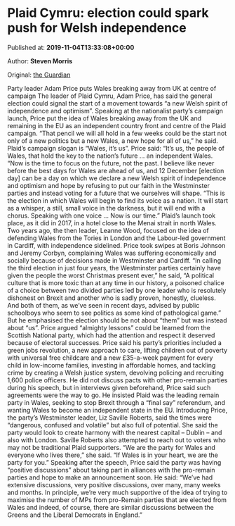 
# Plaid Cymru: election could spark push for Welsh independence

Published at: **2019-11-04T13:33:08+00:00**

Author: **Steven Morris**

Original: [the Guardian](https://www.theguardian.com/politics/2019/nov/04/plaid-cymru-election-could-spark-push-for-welsh-independence)

Party leader Adam Price puts Wales breaking away from UK at centre of campaign
The leader of Plaid Cymru, Adam Price, has said the general election could signal the start of a movement towards “a new Welsh spirit of independence and optimism”.
Speaking at the nationalist party’s campaign launch, Price put the idea of Wales breaking away from the UK and remaining in the EU as an independent country front and centre of the Plaid campaign.
“That pencil we will all hold in a few weeks could be the start not only of a new politics but a new Wales, a new hope for all of us,” he said.
Plaid’s campaign slogan is “Wales, it’s us”. Price said: “It’s us, the people of Wales, that hold the key to the nation’s future … an independent Wales.
“Now is the time to focus on the future, not the past. I believe like never before the best days for Wales are ahead of us, and 12 December [election day] can be a day on which we declare a new Welsh spirit of independence and optimism and hope by refusing to put our faith in the Westminster parties and instead voting for a future that we ourselves will shape.
“This is the election in which Wales will begin to find its voice as a nation. It will start as a whisper, a still, small voice in the darkness, but it will end with a chorus. Speaking with one voice … Now is our time.”
Plaid’s launch took place, as it did in 2017, in a hotel close to the Menai strait in north Wales. Two years ago, the then leader, Leanne Wood, focused on the idea of defending Wales from the Tories in London and the Labour-led government in Cardiff, with independence sidelined.
Price took swipes at Boris Johnson and Jeremy Corbyn, complaining Wales was suffering economically and socially because of decisions made in Westminster and Cardiff.
“In calling the third election in just four years, the Westminster parties certainly have given the people the worst Christmas present ever,” he said,
“A political culture that is more toxic than at any time in our history, a poisoned chalice of a choice between two divided parties led by one leader who is resolutely dishonest on Brexit and another who is sadly proven, honestly, clueless. And both of them, as we’ve seen in recent days, advised by public schoolboys who seem to see politics as some kind of pathological game.”
But he emphasised the election should be not about “them” but was instead about “us”. Price argued “almighty lessons” could be learned from the Scottish National party, which had the attention and respect it deserved because of electoral successes.
Price said his party’s priorities included a green jobs revolution, a new approach to care, lifting children out of poverty with universal free childcare and a new £35-a-week payment for every child in low-income families, investing in affordable homes, and tackling crime by creating a Welsh justice system, devolving policing and recruiting 1,600 police officers.
He did not discuss pacts with other pro-remain parties during his speech, but in interviews given beforehand, Price said such agreements were the way to go. He insisted Plaid was the leading remain party in Wales, seeking to stop Brexit through a “final say” referendum, and wanting Wales to become an independent state in the EU.
Introducing Price, the party’s Westminster leader, Liz Saville Roberts, said the times were “dangerous, confused and volatile” but also full of potential. She said the party would look to create harmony with the nearest capital – Dublin – and also with London.
Saville Roberts also attempted to reach out to voters who may not be traditional Plaid supporters. “We are the party for Wales and everyone who lives there,” she said. “If Wales is in your heart, we are the party for you.”
Speaking after the speech, Price said the party was having “positive discussions” about taking part in alliances with the pro-remain parties and hope to make an announcement soon.
He said: “We’ve had extensive discussions, very positive discussions, over many, many weeks and months. In principle, we’re very much supportive of the idea of trying to maximise the number of MPs from pro-Remain parties that are elected from Wales and indeed, of course, there are similar discussions between the Greens and the Liberal Democrats in England.”

